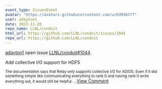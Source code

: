 ```yaml
---
event_type: IssuesEvent
avatar: "https://avatars.githubusercontent.com/u/6393677?"
user: adayton1
date: 2022-11-28
repo_name: LLNL/conduit
html_url: https://github.com/LLNL/conduit/issues/1044
repo_url: https://github.com/LLNL/conduit
---
```


<a href='https://github.com/adayton1' target='_blank'>adayton1</a> open issue <a href='https://github.com/LLNL/conduit/issues/1044' target='_blank'>LLNL/conduit#1044</a>.

<p>Add collective I/O support for HDF5</p><small>The documentation says that Relay only supports collective I/O for ADIOS. Even if it did something simple like communicating everything to rank 0 and having rank 0 write everything out, it would still be helpful....</small><a href='https://github.com/LLNL/conduit/issues/1044' target='_blank'>View Comment</a>